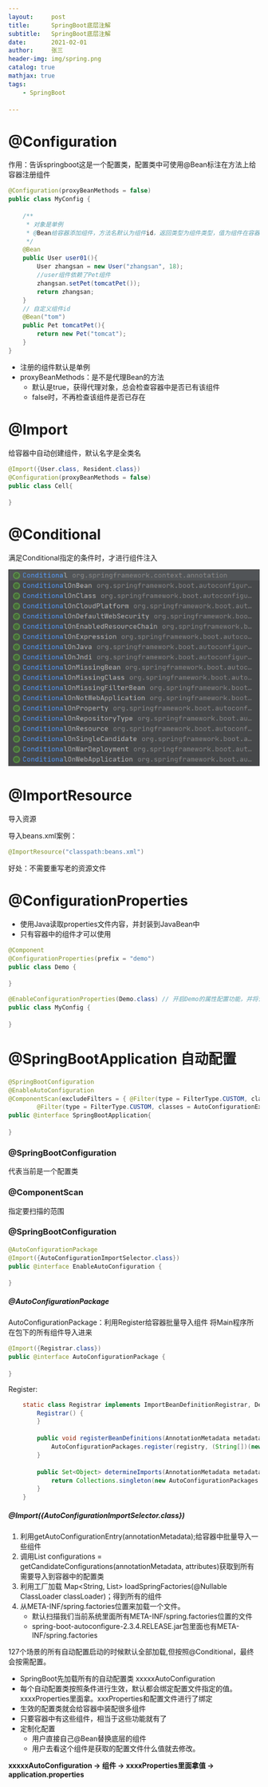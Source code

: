 ```yaml
---
layout:     post
title:      SpringBoot底层注解
subtitle:   SpringBoot底层注解
date:       2021-02-01
author:     张三
header-img: img/spring.png
catalog: true
mathjax: true
tags:
    - SpringBoot

---
```


# @Configuration

作用：告诉springboot这是一个配置类，配置类中可使用@Bean标注在方法上给容器注册组件

```java
@Configuration(proxyBeanMethods = false) 
public class MyConfig {

    /**
     * 对象是单例
     * @Bean给容器添加组件，方法名默认为组件id，返回类型为组件类型，值为组件在容器中的实例
     */
    @Bean 
    public User user01(){
        User zhangsan = new User("zhangsan", 18);
        //user组件依赖了Pet组件
        zhangsan.setPet(tomcatPet());
        return zhangsan;
    }
    // 自定义组件id
    @Bean("tom")
    public Pet tomcatPet(){
        return new Pet("tomcat");
    }
}
```

- 注册的组件默认是单例
- proxyBeanMethods：是不是代理Bean的方法
	+ 默认是true，获得代理对象，总会检查容器中是否已有该组件
    + false时，不再检查该组件是否已存在


# @Import

给容器中自动创建组件，默认名字是全类名

```java
@Import({User.class, Resident.class})
@Configuration(proxyBeanMethods = false)
public class Cell{

}
```


# @Conditional

满足Conditional指定的条件时，才进行组件注入

![Conditional注解](/img/SpringBoot/Conditional注解.png)


# @ImportResource

导入资源

导入beans.xml案例：
```java
@ImportResource("classpath:beans.xml")
```

好处：不需要重写老的资源文件


# @ConfigurationProperties

- 使用Java读取properties文件内容，并封装到JavaBean中
- 只有容器中的组件才可以使用

```java
@Component
@ConfigurationProperties(prefix = "demo")
public class Demo {

}
```

```java
@EnableConfigurationProperties(Demo.class) // 开启Demo的属性配置功能，并将该组件自动注册到容器中
public class MyConfig {

}
```

# @SpringBootApplication 自动配置

```java
@SpringBootConfiguration
@EnableAutoConfiguration
@ComponentScan(excludeFilters = { @Filter(type = FilterType.CUSTOM, classes = TypeExcludeFilter.class),
        @Filter(type = FilterType.CUSTOM, classes = AutoConfigurationExcludeFilter.class) })
public @interface SpringBootApplication{

}
```

### @SpringBootConfiguration

代表当前是一个配置类

### @ComponentScan

指定要扫描的范围

### @SpringBootConfiguration

```java
@AutoConfigurationPackage
@Import({AutoConfigurationImportSelector.class})
public @interface EnableAutoConfiguration {

}
```

##### @AutoConfigurationPackage

AutoConfigurationPackage：利用Register给容器批量导入组件
将Main程序所在包下的所有组件导入进来
```java
@Import({Registrar.class})
public @interface AutoConfigurationPackage {
    
}

```

Register:
```java
    static class Registrar implements ImportBeanDefinitionRegistrar, DeterminableImports {
        Registrar() {
        }

        public void registerBeanDefinitions(AnnotationMetadata metadata, BeanDefinitionRegistry registry) {
            AutoConfigurationPackages.register(registry, (String[])(new AutoConfigurationPackages.PackageImports(metadata)).getPackageNames().toArray(new String[0]));
        }

        public Set<Object> determineImports(AnnotationMetadata metadata) {
            return Collections.singleton(new AutoConfigurationPackages.PackageImports(metadata));
        }
    }
```

##### @Import({AutoConfigurationImportSelector.class})

1. 利用getAutoConfigurationEntry(annotationMetadata);给容器中批量导入一些组件
2. 调用List<String> configurations = getCandidateConfigurations(annotationMetadata, attributes)获取到所有需要导入到容器中的配置类
3. 利用工厂加载 Map<String, List<String>> loadSpringFactories(@Nullable ClassLoader classLoader)；得到所有的组件
4. 从META-INF/spring.factories位置来加载一个文件。
    + 默认扫描我们当前系统里面所有META-INF/spring.factories位置的文件
    + spring-boot-autoconfigure-2.3.4.RELEASE.jar包里面也有META-INF/spring.factories

127个场景的所有自动配置启动的时候默认全部加载,但按照@Conditional，最终会按需配置。

- SpringBoot先加载所有的自动配置类  xxxxxAutoConfiguration
- 每个自动配置类按照条件进行生效，默认都会绑定配置文件指定的值。xxxxProperties里面拿。xxxProperties和配置文件进行了绑定
- 生效的配置类就会给容器中装配很多组件
- 只要容器中有这些组件，相当于这些功能就有了
- 定制化配置
    + 用户直接自己@Bean替换底层的组件
    + 用户去看这个组件是获取的配置文件什么值就去修改。

**xxxxxAutoConfiguration -> 组件 -> xxxxProperties里面拿值 -> application.properties**
